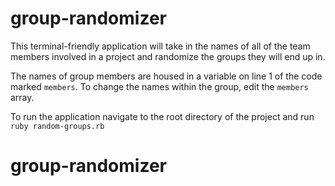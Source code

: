 # group-randomizer

This terminal-friendly application will take in the names of all of the team members involved in a project and randomize the groups they will end up in.

The names of group members are housed in a variable on line 1 of the code marked `members`. To change the names within the group, edit the `members` array.

To run the application navigate to the root directory of the project and run `ruby random-groups.rb`

# group-randomizer
